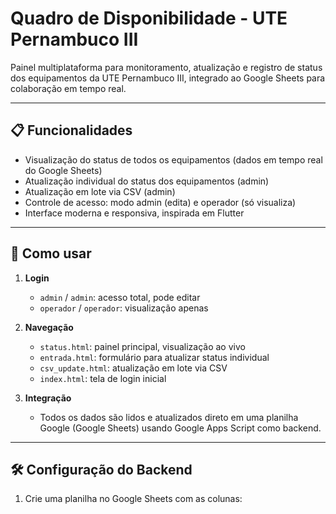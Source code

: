 # Quadro de Disponibilidade - UTE Pernambuco III

Painel multiplataforma para monitoramento, atualização e registro de status dos equipamentos da UTE Pernambuco III, integrado ao Google Sheets para colaboração em tempo real.

---

## 📋 **Funcionalidades**

- Visualização do status de todos os equipamentos (dados em tempo real do Google Sheets)
- Atualização individual do status dos equipamentos (admin)
- Atualização em lote via CSV (admin)
- Controle de acesso: modo admin (edita) e operador (só visualiza)
- Interface moderna e responsiva, inspirada em Flutter

---

## 🚀 **Como usar**

1. **Login**
   - `admin` / `admin`: acesso total, pode editar
   - `operador` / `operador`: visualização apenas

2. **Navegação**
   - `status.html`: painel principal, visualização ao vivo
   - `entrada.html`: formulário para atualizar status individual
   - `csv_update.html`: atualização em lote via CSV
   - `index.html`: tela de login inicial

3. **Integração**
   - Todos os dados são lidos e atualizados direto em uma planilha Google (Google Sheets) usando Google Apps Script como backend.

---

## 🛠️ **Configuração do Backend**

1. Crie uma planilha no Google Sheets com as colunas:
